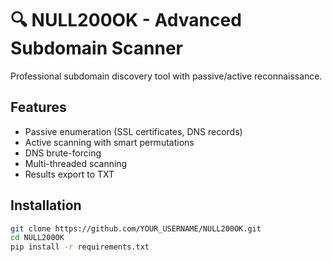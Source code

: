 # 🔍 NULL200OK - Advanced Subdomain Scanner
Professional subdomain discovery tool with passive/active reconnaissance.

## Features
- Passive enumeration (SSL certificates, DNS records)
- Active scanning with smart permutations
- DNS brute-forcing
- Multi-threaded scanning
- Results export to TXT

## Installation
```bash
git clone https://github.com/YOUR_USERNAME/NULL200OK.git
cd NULL200OK
pip install -r requirements.txt
